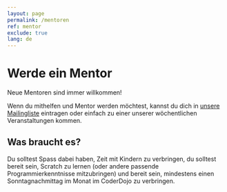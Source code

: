 ```yaml
---
layout: page
permalink: /mentoren
ref: mentor
exclude: true
lang: de
---
```


# Werde ein Mentor

Neue Mentoren sind immer willkommen!

Wenn du mithelfen und Mentor werden möchtest, kannst du dich in [unsere Mailingliste](https://framalistes.org/sympa/info/coderdojo-zh) eintragen oder einfach zu einer unserer wöchentlichen Veranstaltungen kommen.

## Was braucht es?

Du solltest Spass dabei haben, Zeit mit Kindern zu verbringen, du solltest bereit sein, Scratch zu lernen (oder andere passende Programmierkenntnisse mitzubringen) und bereit sein, mindestens einen Sonntagnachmittag im Monat im CoderDojo zu verbringen.
